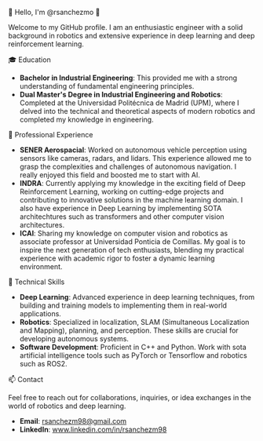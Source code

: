 👋 Hello, I'm @rsanchezmo 👋

Welcome to my GitHub profile. I am an enthusiastic engineer with a solid background in robotics and extensive experience in deep learning and deep reinforcement learning.

🎓 Education

- **Bachelor in Industrial Engineering**: This provided me with a strong understanding of fundamental engineering principles.
- **Dual Master's Degree in Industrial Engineering and Robotics**: Completed at the Universidad Politécnica de Madrid (UPM), where I delved into the technical and theoretical aspects of modern robotics and completed my knowledge in engineering.
  
💼 Professional Experience

- **SENER Aerospacial**: Worked on autonomous vehicle perception using sensors like cameras, radars, and lidars. This experience allowed me to grasp the complexities and challenges of autonomous navigation. I really enjoyed this field and boosted me to start with AI.
- **INDRA**: Currently applying my knowledge in the exciting field of Deep Reinforcement Learning, working on cutting-edge projects and contributing to innovative solutions in the machine learning domain. I also have experience in Deep Learning by implementing SOTA architechtures such as transformers and other computer vision architectures.
- **ICAI**: Sharing my knowledge on computer vision and robotics as associate professor at Universidad Ponticia de Comillas. My goal is to inspire the next generation of tech enthusiasts, blending my practical experience with academic rigor to foster a dynamic learning environment.
  
🤖 Technical Skills

- **Deep Learning**: Advanced experience in deep learning techniques, from building and training models to implementing them in real-world applications.
- **Robotics**: Specialized in localization, SLAM (Simultaneous Localization and Mapping), planning, and perception. These skills are crucial for developing autonomous systems.
- **Software Development**: Proficient in C++ and Python. Work with sota artificial intelligence tools such as PyTorch or Tensorflow and robotics such as ROS2.

📫 Contact

Feel free to reach out for collaborations, inquiries, or idea exchanges in the world of robotics and deep learning.
- **Email**: rsanchezm98@gmail.com
- **LinkedIn**: www.linkedin.com/in/rsanchezm98

